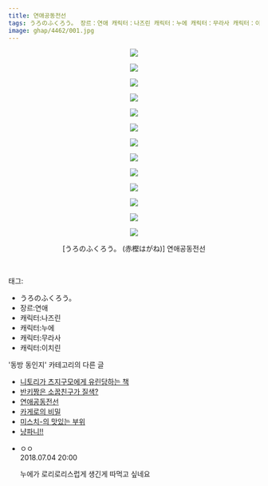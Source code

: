 ```yaml
---
title: 연애공동전선
tags: うろのふくろう。 장르：연애 캐릭터：나즈린 캐릭터：누에 캐릭터：무라사 캐릭터：이치린 赤樫はがね 동방_동인지
image: ghap/4462/001.jpg
---
```

<div class="article">
<p style="text-align: center; clear: none; float: none;"><img src="{{ site.nasurl }}/ghap/4462/001.jpg"/></p>
<p style="text-align: center; clear: none; float: none;"><img src="{{ site.nasurl }}/ghap/4462/002.jpg"/></p>
<p style="text-align: center; clear: none; float: none;"><img src="{{ site.nasurl }}/ghap/4462/003.jpg"/></p>
<p style="text-align: center; clear: none; float: none;"><img src="{{ site.nasurl }}/ghap/4462/004.jpg"/></p>
<p style="text-align: center; clear: none; float: none;"><img src="{{ site.nasurl }}/ghap/4462/005.jpg"/></p>
<p style="text-align: center; clear: none; float: none;"><img src="{{ site.nasurl }}/ghap/4462/006.jpg"/></p>
<p style="text-align: center; clear: none; float: none;"><img src="{{ site.nasurl }}/ghap/4462/007.jpg"/></p>
<p style="text-align: center; clear: none; float: none;"><img src="{{ site.nasurl }}/ghap/4462/008.jpg"/></p>
<p style="text-align: center; clear: none; float: none;"><img src="{{ site.nasurl }}/ghap/4462/009.jpg"/></p>
<p style="text-align: center; clear: none; float: none;"><img src="{{ site.nasurl }}/ghap/4462/010.jpg"/></p>
<p style="text-align: center; clear: none; float: none;"><img src="{{ site.nasurl }}/ghap/4462/011.jpg"/></p>
<p style="text-align: center; clear: none; float: none;"><img src="{{ site.nasurl }}/ghap/4462/012.jpg"/></p>
<p style="text-align: center; clear: none; float: none;"><img src="{{ site.nasurl }}/ghap/4462/013.jpg"/></p>
<p style="text-align: center; clear: none; float: none;">[うろのふくろう。 (赤樫はがね)] 연애공동전선</p>
<p><br/></p>
</div><div class="tagTrail">
<p>태그: </p>
<ul>
<li>うろのふくろう。</li>
<li>장르:연애</li>
<li>캐릭터:나즈린</li>
<li>캐릭터:누에</li>
<li>캐릭터:무라사</li>
<li>캐릭터:이치린</li>
</ul>
</div><div class="another">
<p>'동방 동인지' 카테고리의 다른 글</p>
<ul>
<li><a href="/2018-06-11-ghap_4464">니토리가 츠지구모에게 유린당하는 책</a></li>
<li><a href="/2018-06-11-ghap_4463">반키짱은 소꿉친구가 질색?</a></li>
<li><a href="/2018-06-11-ghap_4462">연애공동전선</a></li>
<li><a href="/2018-06-11-ghap_4460">카게로의 비밀</a></li>
<li><a href="/2018-06-11-ghap_4459">미스치-의 맛있는 부위</a></li>
<li><a href="/2018-06-11-ghap_4458">냥파니!!</a></li>
</ul>
</div><div class="cb_module cb_fluid">
<div class="cb_wrt cb_profile">
<div class="comment">
<ul>
<li class="cb_thumb_off" id="comment15280656">
<div class="cb_comment_area">
<div class="cb_info_area">
<div class="cb_section">
<span class="cb_nick_name">ㅇㅇ</span>
</div>
<div class="cb_section">
<span class="cb_date">2018.07.04 20:00 </span>
</div>
</div>
<div class="cb_dsc_comment">
<p class="cb_dsc">
											누에가 로리로리스럽게 생긴게 따먹고 싶네요
										</p>
</div>
</div></li>
</ul>
</div>
</div><!-- commentList close -->
</div>